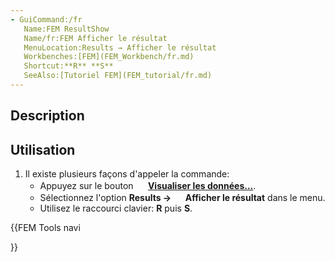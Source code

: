 ```yaml
---
- GuiCommand:/fr
   Name:FEM ResultShow
   Name/fr:FEM Afficher le résultat
   MenuLocation:Results → Afficher le résultat
   Workbenches:[FEM](FEM_Workbench/fr.md)
   Shortcut:**R** **S**
   SeeAlso:[Tutoriel FEM](FEM_tutorial/fr.md)
---
```


## Description

## Utilisation

1.  Il existe plusieurs façons d\'appeler la commande:
    -   Appuyez sur le bouton **<img src="images/FEM_ResultShow.svg" width=16px> [Visualiser les données...](FEM_ResultShow/fr.md)**.
    -   Sélectionnez l\'option **Results → <img src="images/FEM_ResultShow.svg" width=16px> Afficher le résultat** dans le menu.
    -   Utilisez le raccourci clavier: **R** puis **S**.





{{FEM Tools navi

}} 
